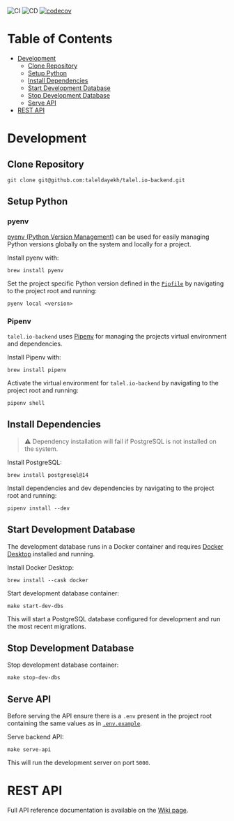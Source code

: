 ![CI](https://github.com/taleldayekh/talel.io-backend/workflows/CI/badge.svg) ![CD](https://github.com/taleldayekh/talel.io-backend/workflows/CD/badge.svg) [![codecov](https://codecov.io/gh/taleldayekh/talel.io-backend/branch/develop/graph/badge.svg)](https://codecov.io/gh/taleldayekh/talel.io-backend)

# Table of Contents

- [Development](#development)
  - [Clone Repository](#clone-repository)
  - [Setup Python](#setup-python)
  - [Install Dependencies](#install-dependencies)
  - [Start Development Database](#start-development-database)
  - [Stop Development Database](#stop-development-database)
  - [Serve API](#serve-api)
- [REST API](#rest-api)

# Development

## Clone Repository

```shell
git clone git@github.com:taleldayekh/talel.io-backend.git
```

## Setup Python

### pyenv

[pyenv (Python Version Management)](https://github.com/pyenv/pyenv) can be used for easily managing Python versions globally on the system and locally for a project.

Install pyenv with:

```shell
brew install pyenv
```

Set the project specific Python version defined in the [`Pipfile`](https://github.com/taleldayekh/talel.io-backend/blob/develop/Pipfile) by navigating to the project root and running:

```shell
pyenv local <version>
```

### Pipenv

`talel.io-backend` uses [Pipenv](https://github.com/pypa/pipenv) for managing the projects virtual environment and dependencies.

Install Pipenv with:

```shell
brew install pipenv
```

Activate the virtual environment for `talel.io-backend` by navigating to the project root and running:

```shell
pipenv shell
```

## Install Dependencies

> ⚠️ Dependency installation will fail if PostgreSQL is not installed on the system.

Install PostgreSQL:

```shell
brew install postgresql@14
```

Install dependencies and dev dependencies by navigating to the project root and running:

```shell
pipenv install --dev
```

## Start Development Database

The development database runs in a Docker container and requires [Docker Desktop](https://docs.docker.com/desktop/) installed and running.

Install Docker Desktop:

```shell
brew install --cask docker
```

Start development database container:

```shell
make start-dev-dbs
```

This will start a PostgreSQL database configured for development and run the most recent migrations.

## Stop Development Database

Stop development database container:

```shell
make stop-dev-dbs
```

## Serve API

Before serving the API ensure there is a `.env` present in the project root containing the same values as in [`.env.example`](https://github.com/taleldayekh/talel.io-backend/blob/develop/.env.example).

Serve backend API:

```shell
make serve-api
```

This will run the development server on port `5000`.

# REST API

Full API reference documentation is available on the [Wiki page](https://github.com/taleldayekh/talel.io-backend/wiki/REST-API).





<!-- # Table of Contents
- [Authentication](#authentication)
- [Persistent Storage](#persistent-storage)
  - [PostgreSQL](#postgresql)
    - [Database Schema Migration](#database-schema-migration)
    - [Backup](#backup)
  - [AWS S3 (Simple Storage Service)](#aws-s3-simple-storage-service)
  - [Entity Relationship Diagram](#entity-relationship-diagram)
- [REST API](#rest-api)
  - [Resources](#resources)
    - [Health](#health)
    - [Articles](#articles)


# Authentication

```mermaid
sequenceDiagram
  autonumber
  talel.io Client->>talel.io Server: Req w/ login credentials
  talel.io Server->>Redis: Create refresh token
  talel.io Server->>talel.io Client: Res w/ access and refresh token
  talel.io Client->>talel.io Server: Req resource w/ valid access token
  talel.io Server->>talel.io Client: Res w/ resource
  talel.io Client->>talel.io Server: Req resource w/ invalid access token
  talel.io Server->>talel.io Client: Res w/ 403 Forbidden
  talel.io Client->>talel.io Server: Req new access token w/ refresh token
  talel.io Server->>Redis: Check refresh token
  talel.io Server->>talel.io Client: Res w/ new access token
  talel.io Client->>talel.io Server: Req logout resource
  talel.io Server->>Redis: Delete refresh token
```

# Persistent Storage

## PostgreSQL

### Database Schema Migration

### Backup

The database backup is done in a cron job on the EC2 instance. It is scheduled to make a database dump nightly to an S3 bucket by executing a [backup script](https://github.com/taleldayekh/talel.io-backend/blob/main/scripts/backup_postgres_db.sh).

The backup script is automatically [passed to a Docker volume](https://github.com/taleldayekh/talel.io-backend/blob/f8ef78b0fe7a08c7aa7544ee660427a57d36b422/talelio_backend/entrypoint.sh#L9) after building the backend API container and is available on the host once the [talel.io Backend API Task Definition](https://github.com/taleldayekh/talel.io-backend/blob/main/.aws/talelio-backend-api-task-definition.json) has completed.

The following environment variables are expected in `~/.bash_profile` on the EC2 instance:

- `POSTGRES_USER`
- `POSTGRES_DB`
- `S3_URI`
- `S3_BUCKET`
- `S3_BUCKET_BACKUP_DIR`

#### Configuring the EC2 Cron Job

1. Enter the crontab system with `crontab -e`.

2. Specify cron job to run backup script nightly at 5 AM (3 AM Berlin time):  

   ```shell
   0 5 * * * sudo su <user> -l /var/lib/talelio-scripts/backup_postgres_db.sh
   ```

#### Restore Data from Database Backup

The data can be restored in a dockerized PostgreSQL database by issuing:

```shell
docker exec -i <container id> psql -U <database user> -d <database name> < /path/to/postgres_db_backup.sql
```

## AWS S3 (Simple Storage Service)

The talel.io backend uses S3[^1] buckets for storing user content, test content and database backups.

#### Publicly Accessible Buckets

Both the bucket for user content and test content have their policy permissions set to `AllowPublicRead` which grants outside access to any content in those buckets. The `IAM` user holding the `Access key ID` associated with the talel.io backend have additional permissions for making API calls to perform CRUD operations on bucket objects.

#### Private Buckets

The bucket for database backups have all public access blocked and only the EC2 instance is allowed full access via the `IAM Role` attached to the instance.

## Entity Relationship Diagram

```mermaid
erDiagram
  USER {
    int id
  }
```

# REST API

### Articles

| HTTP Method | Description                                                 | Resource                                          | Success Code | Failure Code |
|-------------|-------------------------------------------------------------|---------------------------------------------------|--------------|--------------|
| GET         | [List articles for a user](#get---list-articles-for-a-user) | /\<version\>/users/\<username\>/articles          | 200          | 400          |
| GET         | [Article](#get---article)                                   | /\<version\>/articles/\<slug/>                    |              |              |

<details>

<summary>GET - List articles for a user</summary>
<br/>

Pagination is achieved with the `?page=<number>&limit=<number>` query parameters.

#### Request

```shell
curl -X GET \
https://api.talel.io/v1/users/<username>/articles
```

#### Success Response

_*Link Header*_

URLs for the next and previous pagination values.

```shell
Link: </users/<username>/articles?page=3&limit=10>; rel="next",
</users/<username>/articles?page=1&limit=10>; rel="prev"
```

_*X-Total-Count Header*_

Total number of articles for the queried user.

```shell
X-Total-Count: 100
```

_*Response Body*_

```shell
200: OK

{
   "user": {
      "username": "talel",
      "location": "Berlin",
      "avatar_url": "/url/to/avatar.jpg"
   },
   "articles": [
      {
         "id": 1,
         "created_at": "1986-06-05T00:00:00.000000",
         "updated_at": null,
         "title": "Hello World Article",
         "slug": "hello-world-article",
         "body": "# Hello World",
         "meta_description": "An article published on talel.io",
         "html": "<h1>Hello World</h1>",
         "featured_image": "/url/to/featured_image.jpg",
         "url": "https://www.talel.io/articles/hello-world-article"
      }
   ]
}
```

#### Error Response

```shell
400: BAD REQUEST

{
   "error": {
      "message": "Expected numeric query parameters",
      "status": 400,
      "type": "Bad Request"
   }
}
```

</details>

<details>

<summary>GET - Article</summary>

#### Request

```shell
curl -X GET \
https://api.talel.io/v1/articles/<slug>
```

#### Success Response

_*Response Body*_

```shell
200: OK

{
  "meta": {
    "adjacent_articles": {
      "next": {
        "title": "Next Article",
        "slug": "next-article"
      },
      "prev": {
        "title": "Previous Article",
        "slug": "previous-article"
      }
    }
  },
  "article": {
    "id": 2,
    "created_at": "1986-06-05T00:00:00.000000",
    "updated_at": null,
    "title": "Hello World Article",
    "slug": "hello-world-article",
    "body": "# Hello World",
    "meta_description": "An article published on talel.io",
    "html": "<h1>Hello World</h1>",
    "featured_image": "/url/to/featured_image.jpg",
    "url": "https://www.talel.io/articles/hello-world-article"
  }
}
```

#### Error Response

```shell
404: NOT FOUND

{
  "error": {
    "message": "Article not found",
    "status": 404,
    "type": "Not Found"
  }
}
```

</details>

[^1]: [S3 pricing.](https://aws.amazon.com/s3/pricing/?nc=sn&loc=4) -->
